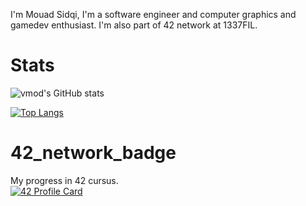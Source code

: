 I'm Mouad Sidqi, I'm a software engineer and computer graphics and gamedev enthusiast. 
I'm also part of 42 network at 1337FIL.

# Stats
![vmod's GitHub stats](https://github-readme-stats.vercel.app/api?username=msidqi&count_private=true&show_icons=true)

[![Top Langs](https://github-readme-stats.vercel.app/api/top-langs/?username=msidqi&layout=compact)](https://github.com/anuraghazra/github-readme-stats)


# 42_network_badge
My progress in 42 cursus.  
[![42 Profile Card](https://1337-readme.vercel.app/api/profile?cursus=42&email=hide&login=msidqi)](https://github.com/mohouyizme/1337-readme)

